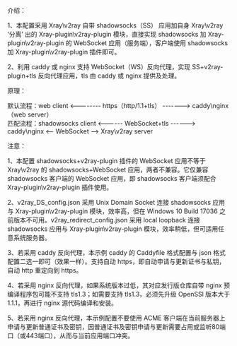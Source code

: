 介绍：

1、本配置采用 Xray\v2ray 自带 shadowsocks（SS） 应用加自身 Xray\v2ray ‘分离’ 出的 Xray-plugin\v2ray-plugin 模块，直接实现 shadowsocks 加 Xray-plugin\v2ray-plugin 的 WebSocket 应用（服务端），客户端使用 shadowsocks 加 Xray-plugin\v2ray-plugin 插件即可。

2、利用 caddy 或 nginx 支持 WebSocket（WS）反向代理，实现 SS+v2ray-plugin+tls 反向代理应用，tls 由 caddy 或 nginx 提供及处理。

原理：

默认流程：web client <-------- https（http/1.1+tls） -------> caddy\nginx（web server）  
匹配流程：shadowsocks client <------ WebSocket+tls ------> caddy\nginx <-- WebSocket --> Xray\v2ray server

注意：

1、本配置 shadowsocks+v2ray-plugin 插件的 WebSocket 应用不等于 Xray\v2ray 的 shadowsocks+WebSocket 应用，两者不兼容。它仅兼容 shadowsocks 客户端的 WebSocket 应用，即 shadowsocks 客户端须配合 Xray-plugin\v2ray-plugin 插件使用。

2、v2ray_DS_config.json 采用 Unix Domain Socket 连接 shadowsocks 应用与 Xray-plugin\v2ray-plugin 模块，效率高，但在 Windows 10 Build 17036 之前版本不可用。v2ray_redirect_config.json 采用 local loopback 连接 shadowsocks 应用与 Xray-plugin\v2ray-plugin 模块，效率稍低，但可适用任意系统服务器。

3、若采用 caddy 反向代理，本示例 caddy 的 Caddyfile 格式配置与 json 格式配置二选一即可（效果一样）。支持自动 https，即自动申请与更新证书与私钥，自动 http 重定向到 https。

4、若采用 nginx 反向代理，如果系统版本过低，其对应发行版仓库自带 nginx 预编译程序包可能不支持 tls1.3；如需要支持 tls1.3，必须先升级 OpenSSl 版本大于 1.1.1，再进行 nginx 源代码编译和安装。

5、若采用 nginx 反向代理，本示例配置不要使用 ACME 客户端在当前服务器上申请与更新普通证书及密钥，因普通证书及密钥申请与更新需要占用或监听80端口（或443端口），从而与当前应用端口冲突。
